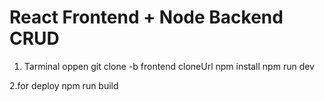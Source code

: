 # React Frontend + Node Backend CRUD

1. Tarminal oppen
git clone -b frontend cloneUrl
npm install
npm run dev

2.for deploy
npm run build